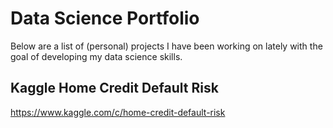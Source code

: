 # Data Science Portfolio

Below are a list of (personal) projects I have been working on lately with the goal of developing my data science skills. 

## Kaggle Home Credit Default Risk
https://www.kaggle.com/c/home-credit-default-risk
